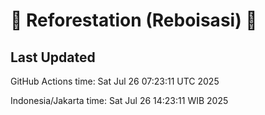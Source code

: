 
# 🌳 Reforestation (Reboisasi) 🌲

## Last Updated

GitHub Actions time: Sat Jul 26 07:23:11 UTC 2025

Indonesia/Jakarta time: Sat Jul 26 14:23:11 WIB 2025
